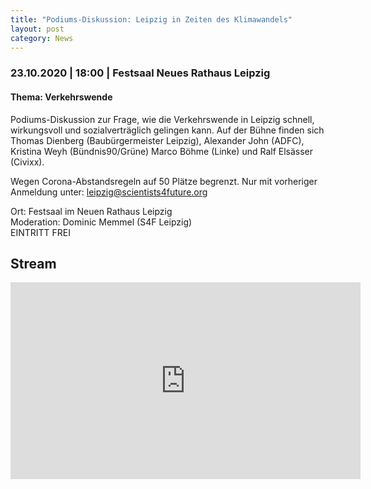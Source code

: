 ```yaml
---
title: "Podiums-Diskussion: Leipzig in Zeiten des Klimawandels"
layout: post
category: News
---
```

### 23.10.2020 | 18:00 | Festsaal Neues Rathaus Leipzig
#### Thema: Verkehrswende

Podiums-Diskussion zur Frage, wie die Verkehrswende in Leipzig schnell, wirkungsvoll und sozialverträglich gelingen kann. Auf der Bühne finden sich Thomas Dienberg (Baubürgermeister Leipzig), Alexander John (ADFC), Kristina Weyh (Bündnis90/Grüne) Marco Böhme (Linke) und Ralf Elsässer (Civixx).

Wegen Corona-Abstandsregeln auf 50 Plätze begrenzt. Nur mit vorheriger Anmeldung unter: leipzig@scientists4future.org

Ort: Festsaal im Neuen Rathaus Leipzig <br>
Moderation: Dominic Memmel (S4F Leipzig) <br>
EINTRITT FREI <br>

## Stream

<iframe width="560" height="315" src="https://www.youtube-nocookie.com/embed/ZhXZAD_1LS0" frameborder="0" allow="accelerometer; autoplay; clipboard-write; encrypted-media; gyroscope; picture-in-picture" allowfullscreen></iframe>
